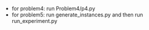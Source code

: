 - for problem4: run Problem4/p4.py
- for problem5: run generate_instances.py and then run run_experiment.py